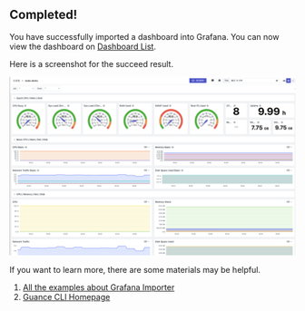 ## Completed!

You have successfully imported a dashboard into Grafana. You can now view the dashboard on [Dashboard List](https://console.guance.com/scene/dashboard/list).

Here is a screenshot for the succeed result.

![Preview](images/preview.png)

If you want to learn more, there are some materials may be helpful.

1. [All the examples about Grafana Importer](https://github.com/GuanceCloud/guance-cli/tree/main/specs/iac/import/grafana)
2. [Guance CLI Homepage](https://github.com/GuanceCloud/guance-cli)
